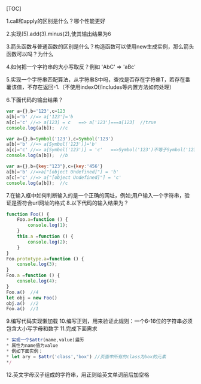 [TOC]

1.call和apply的区别是什么？哪个性能更好

2.实现(5).add(3).minus(2),使其输出结果为6

3.箭头函数与普通函数的区别是什么？构造函数可以使用new生成实例，那么箭头函数可以吗？为什么

4.如何把一个字符串的大小写取反？例如  'AbC' => 'aBc'

5.实现一个字符串匹配算法，从字符串S中吗，查找是否存在字符串T，若存在番薯该值，不存在返回-1.（不使用indexOf/includes等内置方法如何处理）

6.下面代码的输出结果？
```javascript
var a={},b='123',c=123
a[b]='b' //=> a['123']='b
a[c]='c' //=> a[123] = c   ==> a['123']===a[123]  //true
console.log(a[b]);  //c

var a={},b=Symbol('123'),c=Symbol('123')
a[b]='b' //=> a[Symbol('123')]='b'
a[c]='c' //=> a[Symbol('123')] = 'c'   ==>Symbol('123')不等于Symbol('123')
console.log(a[b]);  //b

var a={},b={key:"123"},c={key:'456'}
a[b]='b' //=>a["[object Undefined]"] = 'b'
a[c]='c' //=> a["[object Undefined]"] = 'c'
console.log(a[b]);  //c
```
7.在输入框中如何判断输入的是一个正确的网址，例如;用户输入一个字符串，验证是否符合url网址的格式
8.以下代码的输入结果为？

```javascript
function Foo() {
    Foo.a=function () {
        console.log(1);
    }
    this.a =function () {
        console.log(2);
    }
}
Foo.prototype.a=function () {
    console.log(3);
}
Foo.a =function () {
    console.log(4);
}
Foo.a()  //4
let obj = new Foo()
obj.a()  //2
Foo.a()  //1
```
9.编写代码实现懒加载
10.编写正则，用来验证此规则：一个6-16位的字符串必须包含大小写字母和数字
11.完成下面需求
  ```javascript
* 实现一个$attr(name,value)遍历
  * 属性为name值为value
  * 例如下面实例：
  * let ary = $attr('class','box') //页面中所有的class为box的元素
  */
```
 12.英文字母汉子组成的字符串，用正则给英文单词前后加空格





